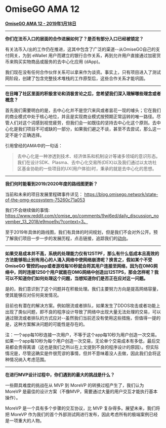 # OmiseGO AMA 12

**[OmiseGO AMA 12 - 2019年1月18日](https://www.reddit.com/r/omise_go/comments/af715o/omisego_ama_12_january_18_2019/)**

----------

**你们在法币入口的层面的合作进展如何了？是否有部分入口已经被锁定？**

有关法币入/出的工作仍在推进，这其中包含了广泛的渠道--从OmiseGO自己的支付网关，为到 eWallet 用户而建立的银行合作关系，再到允许用户直接通过加密货币来购买实物商品或服务的去中心化应用 (dApp)。

我们现在没有任何合作伙伴关系可以拿来作为谈资。事实上，只有项目进入了测试网阶段，创建了包含完整技术堆栈的工作原型后，这些合作关系才能巩固。

----------

**在目睹了社区里面的积极言论和消极言论之后，您希望我们深入理解哪些理念或者概念？**

首先我们需要明白的是，去中心化并不是空穴来风或者昙花一现的噱头；它在我们的商业模式中处于核心地位，并且是实现商业模式按预期正常运转的唯一路径。尽管人们对这个词感到视觉疲劳，但我们会一如既往的坚持去中心化这个原则。去中心化是我们项目不可或缺的一部分，如果我们避之不谈，甚至不去尝试，那么这一定不是个正确选择。

引用曾经的AMA中的一句话：

>去中心化是一种渗透到技术、经济体系和机制设计等诸多领域的意识形态。我们在设计SDK、Plasma、去中心化交易所(DEX)以及我们通过以太坊社区基金协助的一些项目的UX(用户体验)时，秉承的就是去中心化的思想。

----------

**我们何时能看到2019/2020年度的路线图更新？**

当前和未来的项目发展里程碑事件详见：
https://blog.omisego.network/state-of-the-omg-ecosystem-75260c71a053

我们不会继续做的事情:
https://www.reddit.com/r/omise_go/comments/9wi6ed/daily_discussion_november_13_2018/e9moe9x/?context=3。

至于2019年具体的路线图，我们有具体的时间规划，但是我们不会对外公开。预了解我们项目一步一步的发展历程，点击链接，追踪我们的[动向](https://github.com/buildOMG/tracker/projects/1)。

----------

**如果交易成本并不高，系统的处理能力仅有125TPF，那么有什么低成本且高效的方法能够阻止别有用心的人涌入网络中使网络崩溃呢？换言之，假如某个不受 OmiseGO 管控的app或者游戏每10秒就会将其用户连接至网络，因为在OMG网络中，同时连接1250个用户就能在OMG网络中创造出125TPS，那会怎样呢？我可以不知道你们如何处理这个问题，当想知道你们是否正在应对这一问题。**

是的，我们意识到了这个问题并在积极处理。我们主要努力方向是提高网络容量，使其能够应对任何突发情况。

目前也有潜在的解决方案。例如限流或者排队，如果发生了DDOS攻击或者功能上出现了类似问题，即不良的程序设计导致了网络中出现大量无法处理的交易，可以通过限流或者排队的方式应对--虽然我们当前还没有使用这些措施，但值得一提的是，这种方案解决问题的可能性是存在的。

注：一个app每10秒连接一次用户，不等于这个app每10秒为用户创造一次交易。如果一个app每10秒为每个用户创造一次交易，无论单个交易成本有多低，最后交易都会贵得离谱（这也是我们之所以在上文提到不良的程序设计的原因）。但实际情况是，尽管这确实是件很荒谬的事情，但并不意味着没人去做，因此我们会将这种情况纳入考虑范围。

----------

**在进行MVP设计过程中，你们遇到的最大的挑战是什么？**

一些颇具难度的挑战在从 MVP 到 MoreVP 的转换过程产生了，我们认为 MoreVP 是最佳的设计方案（不像MVP，需要通过大量的用户交互才能执行基本操作）。

MoreVP 是一个具有多个步骤的交互协议，比 MVP 复杂得多。展望未来，我们将把 MoreVP 作为我们的首个外部测试网进行发布，因此考虑所有的极端案例已经是一项重大的人物。
